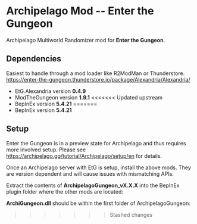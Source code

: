 # Archipelago Mod -- Enter the Gungeon

Archipelago Multiworld Randomizer mod for **Enter the Gungeon**. 



## Dependencies

Easiest to handle through a mod loader like R2ModMan or Thunderstore.
https://enter-the-gungeon.thunderstore.io/package/Alexandria/Alexandria/

 - EtG.Alexandria version **0.4.9**
 - ModTheGungeon version **1.9.1**
<<<<<<< Updated upstream
 - BepInEx version **5.4.21**
=======
 - BepInEx version **5.4.21**

 ## Setup

 Enter the Gungeon is in a preview state for Archipelago and thus requires more involved setup. Please see https://archipelago.gg/tutorial/Archipelago/setup/en for details.

 Once an Archipelago server with EtG is setup, install the above mods. They are version dependent and will cause issues with mismatching APIs.

 Extract the contents of **ArchipelagoGungeon_vX.X.X** into the BepInEx plugin folder where the other mods are located:

 **ArchiGungeon.dll** should be within the first folder of ArchipelagoGungeon:
>>>>>>> Stashed changes

